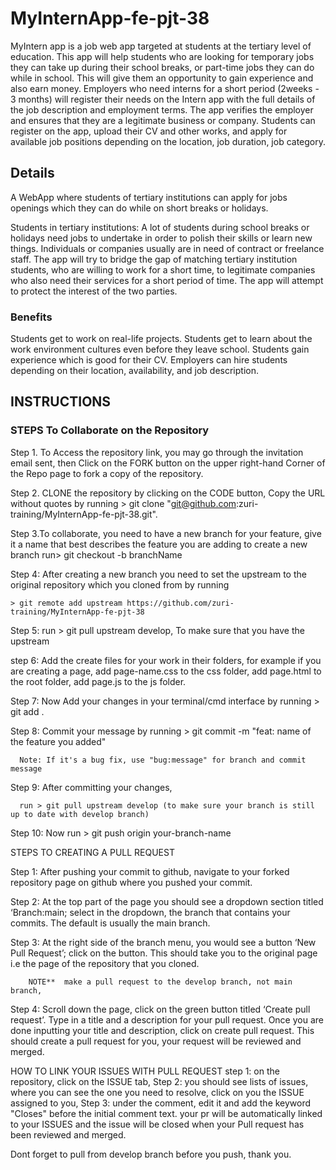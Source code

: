 # MyInternApp-fe-pjt-38

MyIntern app is a job web app targeted at students at the tertiary level of education. This app will help students who are looking for temporary jobs they can take up during their school breaks, or part-time jobs they can do while in school. This will give them an opportunity to gain experience and also earn money. Employers who need interns for a short period (2weeks - 3 months) will register their needs on the Intern app with the full details of the job description and employment terms. The app verifies the employer and ensures that they are a legitimate business or company. Students can register on the app, upload their CV and other works, and apply for available job positions depending on the location, job duration, job category.

## Details
  A WebApp where students of tertiary institutions can apply for jobs openings which they can do while on short breaks or holidays. 

  Students in tertiary institutions:   A lot of students during school breaks or holidays need jobs to undertake in order to polish their skills or learn new things. Individuals or companies usually are in need of contract or freelance staff. The app will try to bridge the gap of matching tertiary institution students, who are willing to work for a short time, to legitimate companies who also need their services for a short period of time. The app will attempt to protect the interest of the two parties.
 
### Benefits
Students get to work on real-life projects.
Students get to learn about the work environment cultures even before they leave school.
Students gain experience which is good for their CV. 
Employers can hire students depending on their location, availability, and job description.


## INSTRUCTIONS
### STEPS To Collaborate on the Repository

Step 1. To Access the repository link, you may go through the invitation email sent, then Click on the FORK button on the upper right-hand Corner of the Repo page to fork a copy of the repository.

Step 2. CLONE the repository by clicking on the CODE button, Copy the URL  without quotes   by running > git clone "git@github.com:zuri-training/MyInternApp-fe-pjt-38.git".

Step 3.To collaborate, you need to have a new branch for your feature, give it a name that best describes the feature you are adding
    to create a new branch run>    git checkout -b branchName 

Step 4: After creating a new branch you need to set the upstream to the original repository which you cloned from by running

    > git remote add upstream https://github.com/zuri-training/MyInternApp-fe-pjt-38

Step 5: run > git pull upstream develop, To make sure that you have the upstream

step 6: Add the create files for your work in their folders, for example if you are creating a page, add page-name.css to the css folder, add page.html to the root folder, add page.js to the js folder.

Step 7: Now Add your changes in your terminal/cmd interface by running 
      > git add .

Step 8: Commit your message by running 
      > git commit -m "feat: name of the feature you added"

      Note: If it's a bug fix, use "bug:message" for branch and commit message


Step 9: After committing your changes, 

      run > git pull upstream develop (to make sure your branch is still up to date with develop branch)

Step 10: Now run > git push origin your-branch-name


STEPS TO CREATING A PULL REQUEST

Step 1: After pushing your commit to github, navigate to your forked repository page on github where you pushed your commit.

Step 2: At the top part of the page you should see a dropdown section titled ‘Branch:main; select in the dropdown, the branch that contains your commits. The default is usually the main branch.

Step 3: At the right side of the branch menu, you would see a button ‘New Pull Request’; click on the button. This should take you to the original page i.e the page of the repository that you cloned.

        NOTE**  make a pull request to the develop branch, not main branch,

Step 4: Scroll down the page, click on the green button titled ‘Create pull request’. Type in a title and a description for your pull request. Once you are done inputting your title and description, click on create pull request. This should create a pull request for you, your request will be reviewed and merged.

HOW TO LINK YOUR ISSUES WITH PULL REQUEST
step 1: on the repository, click on the ISSUE tab,
Step 2: you should see lists of issues, where you can see the one you need to resolve, click on you the ISSUE assigned to you, 
Step 3: under the comment, edit it and add the keyword "Closes" before the initial comment text. your pr will be automatically linked to your ISSUES and the issue will be closed when your Pull request has been reviewed and merged.

Dont forget to pull from develop branch before you push, thank you.